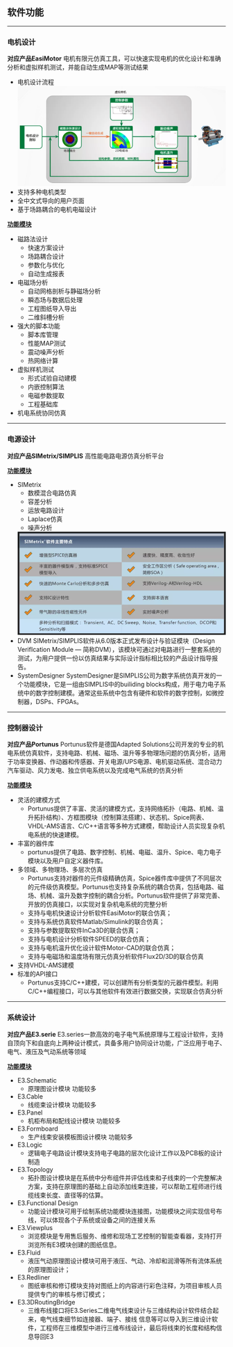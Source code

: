 ## 软件功能

---

### 电机设计
**对应产品EasiMotor**
 电机有限元仿真工具，可以快速实现电机的优化设计和准确分析和虚拟样机测试，并能自动生成MAP等测试结果
- 电机设计流程
  <img src=".\电机设计流程.png">
- 支持多种电机类型
- 全中文式导向的用户页面
- 基于场路耦合的电机电磁设计

**[功能模块](http://www.easi-tech.com/col.jsp?id=127)**

- 磁路法设计
  - 快速方案设计
  - 场路耦合设计
  - 参数化与优化
  - 自动生成报表
- 电磁场分析
  - 自动网格剖析与静磁场分析
  - 瞬态场与数据后处理
  - 工程图纸导入导出
  - 二维斜槽分析
- 强大的脚本功能
  - 脚本库管理
  - 性能MAP测试
  - 震动噪声分析
  - 热网络计算
- 虚拟样机测试
  - 形式试验自动建模
  - 内嵌控制算法
  - 电磁参数提取
  - 工程基础库
- 机电系统协同仿真

---

### 电源设计

**对应产品SIMetrix/SIMPLIS**
高性能电路电源仿真分析平台

**[功能模块](http://www.easi-tech.com/col.jsp?id=136)**
- SIMetrix
  - 数模混合电路仿真
  - 容差分析
  - 运放电路设计
  - Laplace仿真
  - 噪声分析
  <img src=".\SIMetrix.png">
- DVM
  SIMetrix/SIMPLIS软件从6.0版本正式发布设计与验证模块（Design VerifIcation Module — 简称DVM），该模块可通过对电路进行一整套系统的测试，为用户提供一份以仿真结果与实际设计指标相比较的产品设计指导报告。
- SystemDesigner
  SystemDesigner是SIMPLIS公司为数字系统仿真开发的一个功能模块，它是一组由SIMPLIS中的builiding blocks构成，用于电力电子系统中的数字控制建模。通常这些系统中包含有硬件和软件的数字控制，如微控制器，DSPs、FPGAs。


---

### 控制器设计

**对应产品Portunus**
Portunus软件是德国Adapted Solutions公司开发的专业的机电系统仿真软件，支持电路、机械、磁场、温升等多物理场问题的仿真分析，适用于功率变换器、作动器和传感器、开关电源/UPS电源、电机驱动系统、混合动力汽车驱动、风力发电、独立供电系统以及完成电气系统的仿真分析

**[功能模块](http://www.easi-tech.com/col.jsp?id=143)**

- 灵活的建模方式
  - Portunus提供了丰富、灵活的建模方式，支持网络拓扑（电路、机械、温升拓扑结构）、方框图模块（控制算法搭建）、状态机、Spice网表、VHDL-AMS语言、C/C++语言等多种方式建模，帮助设计人员实现复杂机电系统的快速建模。
- 丰富的器件库
  - portunus提供了电路、数字控制、机械、电磁、温升、Spice、电力电子模块以及用户自定义器件库。
- 多领域、多物理场、多层次仿真
  - Portunus支持对器件的元件级精确仿真，Spice器件库中提供了不同层次的元件级仿真模型。Portunus也支持复杂系统的耦合仿真，包括电路、磁场、机械、温升及数字控制的耦合分析。Portunus软件提供了非常完善、开放的仿真接口，以实现对复杂机电系统的完整分析
  - 支持与电机快速设计分析软件EasiMotor的联合仿真；
  - 支持与系统仿真软件Matlab/Simulink的联合仿真；
  - 支持与参数提取软件InCa3D的联合仿真；
  - 支持与电机设计分析软件SPEED的联合仿真；
  - 支持与电机温升优化设计软件Motor-CAD的联合仿真；
  - 支持与电磁场和温度场有限元仿真分析软件Flux2D/3D的联合仿真
- 支持VHDL-AMS建模
- 标准的API接口
  - Portunus支持C/C++建模，可以创建所有分析类型的元器件模型。利用C/C++编程接口，可以与其他软件有效进行数据交换，实现联合仿真分析

---

### 系统设计

**对应产品E3.serie**
E3.series一款高效的电子电气系统原理与工程设计软件，支持自顶向下和自底向上两种设计模式，具备多用户协同设计功能，广泛应用于电子、电气、液压及气动系统等领域

**[功能模块](http://www.easi-tech.com/col.jsp?id=134)**
- E3.Schematic
  - 原理图设计模块 功能较多
- E3.Cable 
  - 线缆束设计模块 功能较多
- E3.Panel 
  - 机柜布局和配线设计模块 功能较多
- E3.Formboard 
  - 生产线束安装模板图设计模块 功能较多
- E3.Logic 
  - 逻辑电子电路设计模块支持电子电路的层次化设计工作以及PCB板的设计制造
- E3.Topology
  - 拓扑图设计模块是在系统中分布组件并评估线束和子线束的一个完整解决方案，支持在原理图的基础上自动添加线束连接，可以帮助工程师进行线缆线束长度、直径等的估算。
- E3.Functional Design
  - 功能设计模块可用于绘制系统功能模块连接图，功能模块之间实现信号布线，可以体现各个子系统或设备之间的连接关系
- E3.Viewplus
  - 浏览模块是专用售后服务、维修和现场工艺控制的智能查看器，支持打开浏览所有E3模块创建的图纸信息。
- E3.Fluid
  - 液压气动原理图设计模块可用于液压、气动、冷却和润滑等所有流体系统的原理图设计；
- E3.Redliner
  - 图纸审核和修订模块支持对图纸上的内容进行彩色注释，为项目审核人员提供专门的审核与修订模式；
- E3.3DRoutingBridge
  - 三维布线接口将E3.Series二维电气线束设计与三维结构设计软件结合起来，电气线束细节如连接器、端子、接线 信息等可以导入到三维设计软件，工程师在三维模型中进行三维布线设计，最后将线束的长度和结构信息导回E3









































